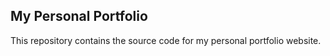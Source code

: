 ## My Personal Portfolio
This repository contains the source code for my personal portfolio website.
